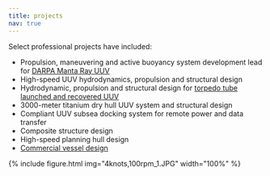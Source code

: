 ```yaml
---
title: projects
nav: true
---
```


Select professional projects have included:
* Propulsion, maneuvering and active buoyancy system development lead for [DARPA Manta Ray UUV](https://www.darpa.mil/news-events/2024-05-01)
* High-speed UUV hydrodynamics, propulsion and structural design
* Hydrodynamic, propulsion and structural design for [torpedo tube launched and recovered UUV](https://hii.com/news/us-navy-submarines-drone-launch-torpedo-tube-remus-hii-2023/)
* 3000-meter titanium dry hull UUV system and structural design
* Compliant UUV subsea docking system for remote power and data transfer
* Composite structure design
* High-speed planning hull design
* [Commercial vessel design](2-vessels.md)

{% include figure.html img="4knots,100rpm_1.JPG" width="100%" %}
